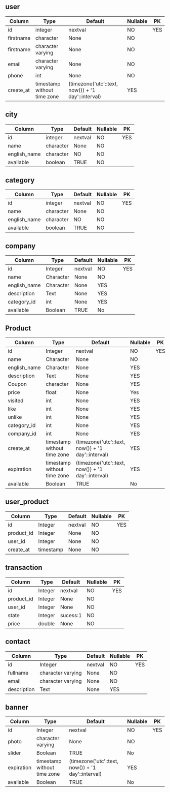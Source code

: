 ## user

Column | Type | Default | Nullable | PK
--- | --- | --- | --- |---
id | integer | nextval | NO | YES
firstname | character | None | NO
firstname | character varying | None | NO 
email | character varying | None | NO 
phone | int | None | NO
create_at | timestamp without time zone | (timezone('utc'::text, now()) + '1 day'::interval) | YES 

## city

Column | Type | Default | Nullable | PK
--- | --- | --- | --- |---
id | integer | nextval | NO | YES
name | character | None | NO |
english_name | character | NO |NO
available | boolean |TRUE | NO


## category
Column | Type | Default | Nullable | PK
--- | --- | --- | --- |---
id | integer | nextval | NO | YES
name | character | None | NO |
english_name | character | NO | NO
available | boolean |TRUE | NO 


## company
Column | Type | Default | Nullable | PK
--- | --- | --- | --- |---
id | Integer | nextval | NO | YES
name | Character | None | NO |
english_name | Character | None |YES
description | Text |None | YES |
category_id | int | None | YES 
available | Boolean |TRUE | No 


## Product

Column | Type | Default | Nullable | PK
--- | --- | --- | --- |---
id | Integer | nextval | NO | YES
name | Character | None | NO |
english_name | Character | None |YES
description | Text |None | YES |
Coupon | character | None | YES
price | float | None | Yes
visited | int | None | YES | 
like | int | None | YES | 
unlike | int | None | YES | 
category_id | int | None | YES 
company_id | int | None | YES 
create_at | timestamp without time zone | (timezone('utc'::text, now()) + '1 day'::interval) | YES 
expiration | timestamp without time zone | (timezone('utc'::text, now()) + '1 day'::interval) | YES 
available | Boolean |TRUE | No 



## user_product

Column | Type | Default | Nullable | PK
--- | --- | --- | --- |---
id | Integer | nextval | NO | YES
product_id | Integer |  None | NO
user_id | Integer | None | NO
create_at | timestamp | None | NO

## transaction
Column | Type | Default | Nullable | PK
--- | --- | --- | --- |---
id | Integer | nextval | NO | YES
product_id | Integer |  None | NO
user_id | Integer | None | NO
state | Integer | sucess:1 | NO 
price |double | None |NO


## contact
Column | Type | Default | Nullable | PK
--- | --- | --- | --- |---
id | Integer | nextval | NO | YES
fullname | character varying | None | NO 
email | character varying | None | NO 
description | Text | None | YES |


## banner
Column | Type | Default | Nullable | PK
--- | --- | --- | --- |---
id | Integer | nextval | NO | YES
photo | character varying | None | NO 
slider |Boolean |TRUE | No 
expiration | timestamp without time zone | (timezone('utc'::text, now()) + '1 day'::interval) | YES 
available | Boolean |TRUE | No 

